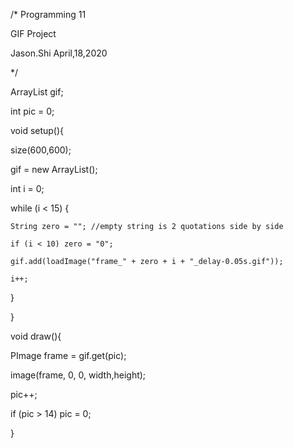 

/* Programming 11

  GIF Project
  
  Jason.Shi April,18,2020
  
*/

ArrayList<PImage> gif;
  
int pic = 0;

void setup(){

  size(600,600);
  
  gif = new ArrayList<PImage>(); 
  
  int i = 0;
  
  while (i < 15) {
  
    String zero = ""; //empty string is 2 quotations side by side
    
    if (i < 10) zero = "0";
    
    gif.add(loadImage("frame_" + zero + i + "_delay-0.05s.gif"));
    
    i++;
    
  }
  
  
}

void draw(){

  PImage frame = gif.get(pic);
  
  image(frame, 0, 0, width,height);
  
  pic++;
  
  if (pic > 14) pic = 0;
  
}
